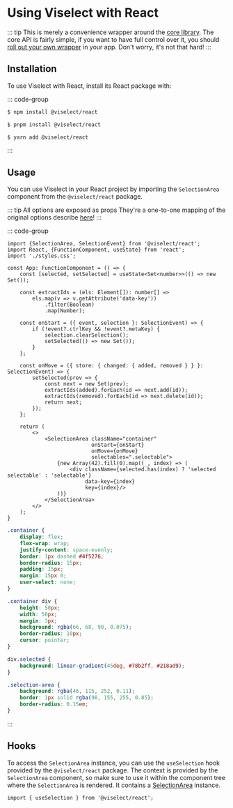 # Using Viselect with React

::: tip
This is merely a convenience wrapper around the [core library](./vanilla.md).
The core API is fairly simple, if you want to have full control over it, you should [roll out your own wrapper](../custom-integration.md) in your app.
Don't worry, it's not that hard!
:::

## Installation

To use Viselect with React, install its React package with:

::: code-group

```sh [npm]
$ npm install @viselect/react
```

```sh [pnpm]
$ pnpm install @viselect/react
```

```sh [yarn]
$ yarn add @viselect/react
```

:::

## Usage

You can use Viselect in your React project by importing the `SelectionArea` component from the `@viselect/react` package.

::: tip
All options are exposed as props
They're a one-to-one mapping of the original options describe [here](../api-reference.md#selectionoptions)!
:::

::: code-group

```tsx [App.tsx]
import {SelectionArea, SelectionEvent} from '@viselect/react';
import React, {FunctionComponent, useState} from 'react';
import './styles.css';

const App: FunctionComponent = () => {
    const [selected, setSelected] = useState<Set<number>>(() => new Set());

    const extractIds = (els: Element[]): number[] =>
        els.map(v => v.getAttribute('data-key'))
            .filter(Boolean)
            .map(Number);

    const onStart = ({ event, selection }: SelectionEvent) => {
        if (!event?.ctrlKey && !event?.metaKey) {
            selection.clearSelection();
            setSelected(() => new Set());
        }
    };

    const onMove = ({ store: { changed: { added, removed } } }: SelectionEvent) => {
        setSelected(prev => {
            const next = new Set(prev);
            extractIds(added).forEach(id => next.add(id));
            extractIds(removed).forEach(id => next.delete(id));
            return next;
        });
    };

    return (
        <>
            <SelectionArea className="container"
                           onStart={onStart}
                           onMove={onMove}
                           selectables=".selectable">
                {new Array(42).fill(0).map((_, index) => (
                    <div className={selected.has(index) ? 'selected selectable' : 'selectable'}
                         data-key={index}
                         key={index}/>
                ))}
            </SelectionArea>
        </>
    );
}
```

```css [styles.css]
.container {
    display: flex;
    flex-wrap: wrap;
    justify-content: space-evenly;
    border: 1px dashed #4f5276;
    border-radius: 15px;
    padding: 15px;
    margin: 15px 0;
    user-select: none;
}

.container div {
    height: 50px;
    width: 50px;
    margin: 3px;
    background: rgba(66, 68, 90, 0.075);
    border-radius: 10px;
    cursor: pointer;
}

div.selected {
    background: linear-gradient(45deg, #78b2ff, #218ad9);
}

.selection-area {
    background: rgba(46, 115, 252, 0.11);
    border: 1px solid rgba(98, 155, 255, 0.85);
    border-radius: 0.15em;
}
```

:::

## Hooks

To access the `SelectionArea` instance, you can use the `useSelection` hook provided by the `@viselect/react` package.
The context is provided by the `SelectionArea` component, so make sure to use it within the component tree where the `SelectionArea` is rendered.
It contains a [SelectionArea](../api-reference.md) instance.

```tsx
import { useSelection } from '@viselect/react';
```
